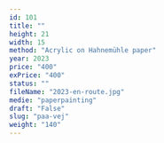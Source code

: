 ```yaml
---
id: 101
title: ""
height: 21
width: 15
method: "Acrylic on Hahnemühle paper"
year: 2023
price: "400"
exPrice: "400"
status: ""
fileName: "2023-en-route.jpg"
medie: "paperpainting"
draft: "False"
slug: "paa-vej"
weight: "140"
---
```

